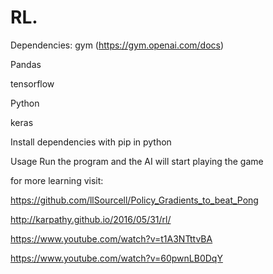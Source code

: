 # RL.

Dependencies:
gym (https://gym.openai.com/docs)



Pandas

tensorflow

Python

keras

Install dependencies with pip in python

Usage
Run the program and the AI will start playing the game


for more learning visit:

https://github.com/llSourcell/Policy_Gradients_to_beat_Pong

http://karpathy.github.io/2016/05/31/rl/

https://www.youtube.com/watch?v=t1A3NTttvBA

https://www.youtube.com/watch?v=60pwnLB0DqY
